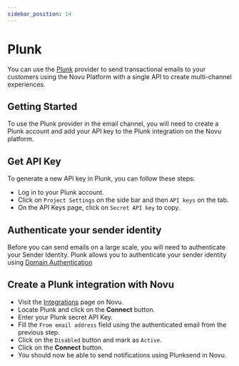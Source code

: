 ```yaml
---
sidebar_position: 14
---
```


# Plunk

You can use the [Plunk](https://useplunk.com/) provider to send transactional emails to your customers using the Novu Platform with a single API to create multi-channel experiences.

## Getting Started

To use the Plunk provider in the email channel, you will need to create a Plunk account and add your API key to the Plunk integration on the Novu platform.

## Get API Key

To generate a new API key in Plunk, you can follow these steps:

- Log in to your Plunk account.
- Click on `Project Settings` on the side bar and then `API keys` on the tab.
- On the API Keys page, click on `Secret API key` to copy.

## Authenticate your sender identity

Before you can send emails on a large scale, you will need to authenticate your Sender Identity. Plunk allows you to authenticate your sender identity using [Domain Authentication](https://app.useplunk.com/settings/identity)

## Create a Plunk integration with Novu

- Visit the [Integrations](https://web.novu.co/integrations) page on Novu.
- Locate Plunk and click on the **Connect** button.
- Enter your Plunk secret API Key.
- Fill the `From email address` field using the authenticated email from the previous step.
- Click on the `Disabled` button and mark as `Active`.
- Click on the **Connect** button.
- You should now be able to send notifications using Plunksend in Novu.
